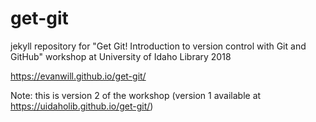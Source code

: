 # get-git

jekyll repository for "Get Git! Introduction to version control with Git and GitHub" workshop at University of Idaho Library 2018

<https://evanwill.github.io/get-git/>

Note: this is version 2 of the workshop (version 1 available at <https://uidaholib.github.io/get-git/>)
